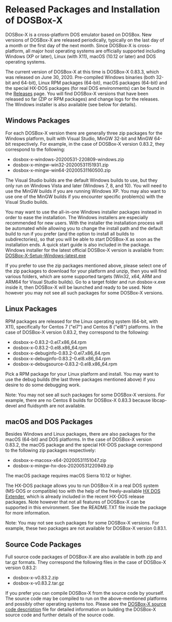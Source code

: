 Released Packages and Installation of DOSBox-X
==============================================

DOSBox-X is a cross-platform DOS emulator based on DOSBox. New versions of DOSBox-X are released periodically, typically on the last day of a month or the first day of the next month. Since DOSBox-X is cross-platform, all major host operating systems are officially supported including Windows (XP or later), Linux (with X11), macOS (10.12 or later) and DOS operating systems.

The current version of DOSBox-X at this time is DOSBox-X 0.83.3, which was released on June 30, 2020. Pre-compiled Windows binaries (both 32-bit and 64-bit), Linux RPM packages (64-bit), macOS packages (64-bit) and the special HX-DOS packages (for real DOS environments) can be found in the [Releases](https://github.com/joncampbell123/dosbox-x/releases) page. You will find DOSBox-X versions that have been released so far (ZIP or RPM packages) and change logs for the releases. The Windows installer is also available (see below for details).

Windows Packages
----------------

For each DOSBox-X version there are generally three zip packages for the Windows platform, built with Visual Studio, MinGW 32-bit and MinGW 64-bit respectively. For example, in the case of DOSBox-X version 0.83.2, they correspond to the following:

* dosbox-x-windows-20200531-220809-windows.zip
* dosbox-x-mingw-win32-20200531151931.zip
* dosbox-x-mingw-win64-20200531160500.zip

The Visual Studio builds are the default Windows builds to use, but they only run on Windows Vista and later (Windows 7, 8, and 10). You will need to use the MinGW builds if you are running Windows XP. You may also want to use one of the MinGW builds if you encounter specific problem(s) with the Visual Studio builds.

You may want to use the all-in-one Windows installer packages instead in order to ease the installation. The Windows installers are especially recommended for new users. With the installer the installation process will be automated while allowing you to change the install path and the default build to run if you prefer (and the option to install all builds to subdirectories), so that you will be able to start DOSBox-X as soon as the installation ends. A quick start guide is also included in the package. Windows installer for the latest official DOSBox-X version is available from: [DOSBox-X-Setup-Windows-latest.exe](https://github.com/Wengier/dosbox-x-wiki/raw/master/DOSBox-X-Setup-Windows-latest.exe)

If you prefer to use the zip packages mentioned above, please select one of the zip packages to download for your platform and unzip, then you will find various folders, which are some supported targets (Win32, x64, ARM and ARM64 for Visual Studio builds). Go to a target folder and run dosbox-x.exe inside it, then DOSBox-X will be launched and ready to be used. Note however you may not see all such packages for some DOSBox-X versions.

Linux Packages
--------------

RPM packages are released for the Linux operating system (64-bit, with X11), specifically for Centos 7 ("el7") and Centos 8 ("el8") platforms. In the case of DOSBox-X version 0.83.2, they correspond to the following:

* dosbox-x-0.83.2-0.el7.x86_64.rpm
* dosbox-x-0.83.2-0.el8.x86_64.rpm
* dosbox-x-debuginfo-0.83.2-0.el7.x86_64.rpm
* dosbox-x-debuginfo-0.83.2-0.el8.x86_64.rpm
* dosbox-x-debugsource-0.83.2-0.el8.x86_64.rpm

Pick a RPM package for your Linux platform and install. You may want to use the debug builds (the last three packages mentioned above) if you desire to do some debugging work.

Note: You may not see all such packages for some DOSBox-X versions. For example, there are no Centos 8 builds for DOSBox-X 0.83.3 because libcap-devel and fluidsynth are not available.

macOS and DOS Packages
----------------------

Besides Windows and Linux packages, there are also packages for the macOS (64-bit) and DOS platforms. In the case of DOSBox-X version 0.83.2, the macOS package and the special HX-DOS package correspond to the following zip packages respectively:

* dosbox-x-macosx-x64-20200531151047.zip
* dosbox-x-mingw-hx-dos-20200531220949.zip

The macOS package requires macOS Sierra 10.12 or higher.

The HX-DOS package allows you to run DOSBox-X in a real DOS system (MS-DOS or compatible) too with the help of the freely-available [HX DOS Extender](https://github.com/Baron-von-Riedesel/HX), which is already included in the recent HX-DOS release packages. Note however that not all features of DOSBox-X can be supported in this environment. See the README.TXT file inside the package for more information.

Note: You may not see such packages for some DOSBox-X versions. For example, these two packages are not available for DOSBox-X version 0.83.1.

Source Code Packages
----------------------

Full source code packages of DOSBox-X are also available in both zip and tar.gz formats. They correspond the following files in the case of DOSBox-X version 0.83.2:

* dosbox-x-v0.83.2.zip
* dosbox-x-v0.83.2.tar.gz

If you prefer you can compile DOSBox-X from the source code by yourself. The source code may be compiled to run on the above-mentioned platforms and possibly other operating systems too. Please see the [DOSBox-X source code description](README.source-code-description) file for detailed information on building the DOSBox-X source code and further details of the source code.

